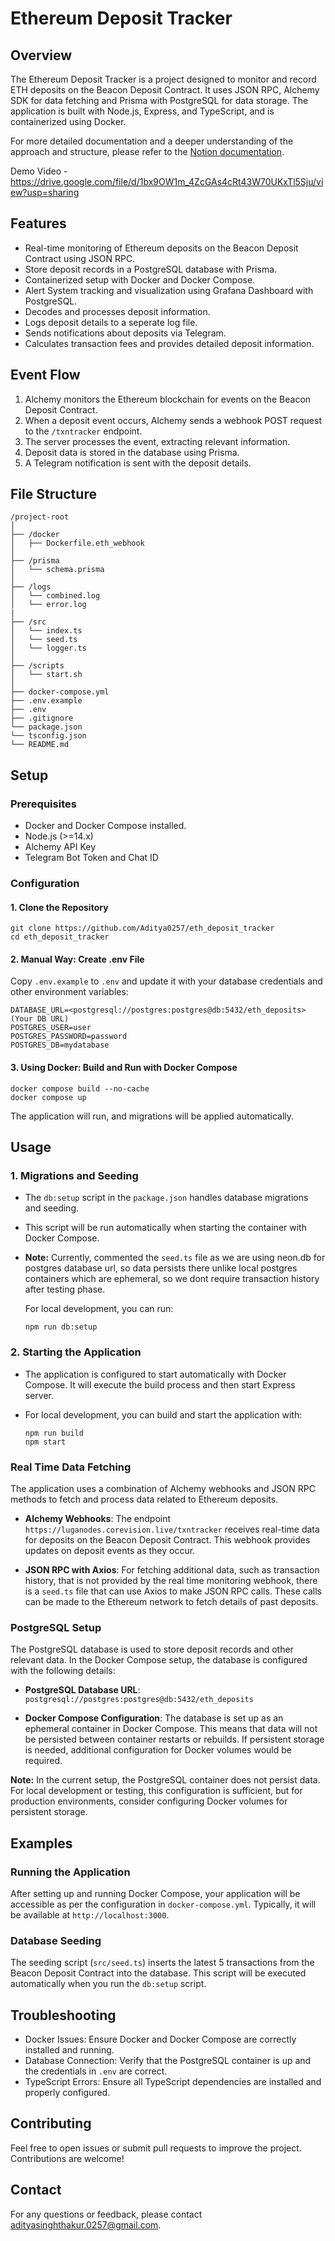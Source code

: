 # Ethereum Deposit Tracker

## Overview

The Ethereum Deposit Tracker is a project designed to monitor and record ETH deposits on the Beacon Deposit Contract. It uses JSON RPC, Alchemy SDK for data fetching and Prisma with PostgreSQL for data storage. The application is built with Node.js, Express, and TypeScript, and is containerized using Docker.

For more detailed documentation and a deeper understanding of the approach and structure, please refer to the [Notion documentation](https://island-wool-188.notion.site/Luganodes-Ethereum-Deposit-Tracker-77fa379dd338442e81b87872eb8d963e).

Demo Video - <https://drive.google.com/file/d/1bx9OW1m_4ZcGAs4cRt43W70UKxTl5Sju/view?usp=sharing>

## Features

- Real-time monitoring of Ethereum deposits on the Beacon Deposit Contract using JSON RPC.
- Store deposit records in a PostgreSQL database with Prisma.
- Containerized setup with Docker and Docker Compose.
- Alert System tracking and visualization using Grafana Dashboard with PostgreSQL.
- Decodes and processes deposit information.
- Logs deposit details to a seperate log file.
- Sends notifications about deposits via Telegram.
- Calculates transaction fees and provides detailed deposit information.

## Event Flow

1. Alchemy monitors the Ethereum blockchain for events on the Beacon Deposit Contract.
2. When a deposit event occurs, Alchemy sends a webhook POST request to the `/txntracker` endpoint.
3. The server processes the event, extracting relevant information.
4. Deposit data is stored in the database using Prisma.
5. A Telegram notification is sent with the deposit details.

## File Structure

```
/project-root
│
├── /docker
│   ├── Dockerfile.eth_webhook
│
├── /prisma
│   └── schema.prisma
│
├── /logs
│   └── combined.log
│   └── error.log
|
├── /src
│   └── index.ts
│   └── seed.ts
│   └── logger.ts
│
├── /scripts
│   └── start.sh
│
├── docker-compose.yml
├── .env.example
├── .env
├── .gitignore
└── package.json
└── tsconfig.json
└── README.md
```

## Setup

### Prerequisites

- Docker and Docker Compose installed.
- Node.js (>=14.x)
- Alchemy API Key
- Telegram Bot Token and Chat ID

### Configuration

#### 1. Clone the Repository

```
git clone https://github.com/Aditya0257/eth_deposit_tracker
cd eth_deposit_tracker
```

#### 2. Manual Way: Create .env File

Copy `.env.example` to `.env` and update it with your database credentials and other environment variables:

```
DATABASE_URL=<postgresql://postgres:postgres@db:5432/eth_deposits> (Your DB URL)
POSTGRES_USER=user
POSTGRES_PASSWORD=password
POSTGRES_DB=mydatabase
```

#### 3. Using Docker: Build and Run with Docker Compose

```
docker compose build --no-cache
docker compose up
```

The application will run, and migrations will be applied automatically.

## Usage

### 1. Migrations and Seeding

- The `db:setup` script in the `package.json` handles database migrations and seeding.
- This script will be run automatically when starting the container with Docker Compose.
- **Note:** Currently, commented the `seed.ts` file as we are using neon.db for postgres database url, so data persists there unlike local postgres containers which are ephemeral, so we dont require transaction history after testing phase.

  For local development, you can run:

  ```
  npm run db:setup
  ```

### 2. Starting the Application

- The application is configured to start automatically with Docker Compose. It will execute the build process and then start Express server.
- For local development, you can build and start the application with:

  ```
  npm run build
  npm start
  ```

### Real Time Data Fetching

The application uses a combination of Alchemy webhooks and JSON RPC methods to fetch and process data related to Ethereum deposits.

- **Alchemy Webhooks**: The endpoint `https://luganodes.corevision.live/txntracker` receives real-time data for deposits on the Beacon Deposit Contract. This webhook provides updates on deposit events as they occur.

- **JSON RPC with Axios**: For fetching additional data, such as transaction history, that is not provided by the real time monitoring webhook, there is a `seed.ts` file that can use Axios to make JSON RPC calls. These calls can be made to the Ethereum network to fetch details of past deposits.

### PostgreSQL Setup

The PostgreSQL database is used to store deposit records and other relevant data. In the Docker Compose setup, the database is configured with the following details:

- **PostgreSQL Database URL**: `postgresql://postgres:postgres@db:5432/eth_deposits`

- **Docker Compose Configuration**: The database is set up as an ephemeral container in Docker Compose. This means that data will not be persisted between container restarts or rebuilds. If persistent storage is needed, additional configuration for Docker volumes would be required.

**Note:** In the current setup, the PostgreSQL container does not persist data. For local development or testing, this configuration is sufficient, but for production environments, consider configuring Docker volumes for persistent storage.

## Examples

### Running the Application

After setting up and running Docker Compose, your application will be accessible as per the configuration in `docker-compose.yml`. Typically, it will be available at `http://localhost:3000`.

### Database Seeding

The seeding script (`src/seed.ts`) inserts the latest 5 transactions from the Beacon Deposit Contract into the database. This script will be executed automatically when you run the `db:setup` script.

## Troubleshooting

- Docker Issues: Ensure Docker and Docker Compose are correctly installed and running.
- Database Connection: Verify that the PostgreSQL container is up and the credentials in `.env` are correct.
- TypeScript Errors: Ensure all TypeScript dependencies are installed and properly configured.

## Contributing

Feel free to open issues or submit pull requests to improve the project. Contributions are welcome!

## Contact

For any questions or feedback, please contact [adityasinghthakur.0257@gmail.com](mailto:adityasinghthakur.0257@gmail.com).
